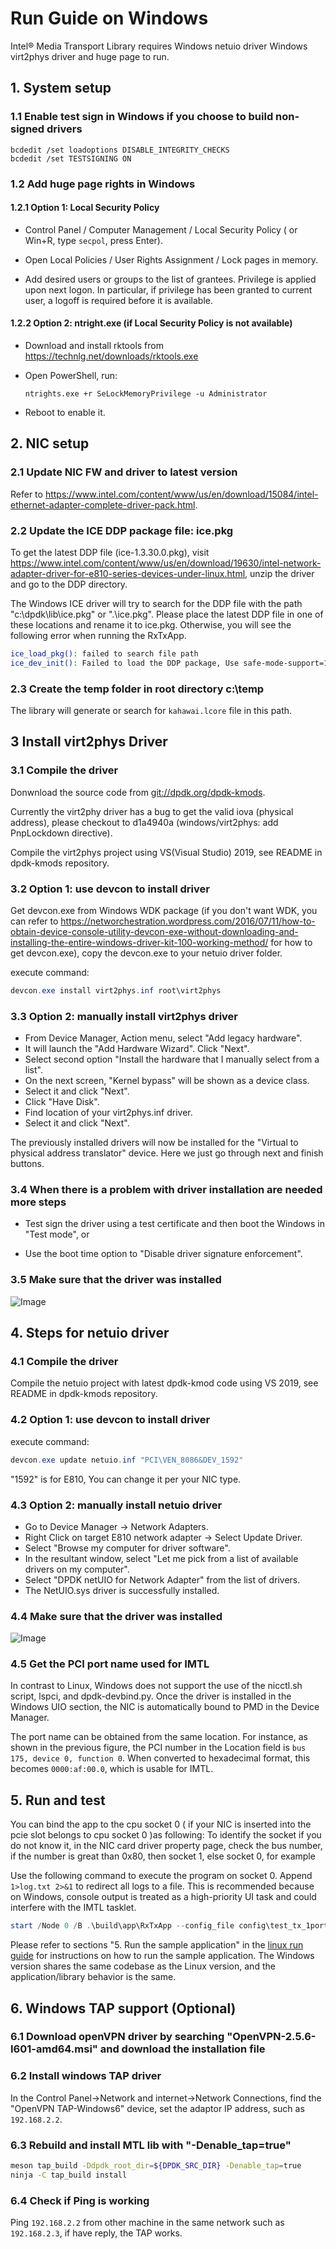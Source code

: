 # Run Guide on Windows

Intel® Media Transport Library requires Windows netuio driver Windows virt2phys driver and huge page to run.

## 1. System setup

### 1.1 Enable test sign in Windows if you choose to build non-signed drivers

```powersehll
bcdedit /set loadoptions DISABLE_INTEGRITY_CHECKS
bcdedit /set TESTSIGNING ON
```

### 1.2 Add huge page rights in Windows

#### 1.2.1  Option 1: Local Security Policy

* Control Panel / Computer Management / Local Security Policy (
or Win+R, type `secpol`, press Enter).

* Open Local Policies / User Rights Assignment / Lock pages in memory.

* Add desired users or groups to the list of grantees.
Privilege is applied upon next logon. In particular, if privilege has been granted to current user, a logoff is required before it is available.

#### 1.2.2  Option 2: ntright.exe (if Local Security Policy is not available)

* Download and install rktools from <https://technlg.net/downloads/rktools.exe>

* Open PowerShell, run:

    ```powersehll
    ntrights.exe +r SeLockMemoryPrivilege -u Administrator
    ```

* Reboot to enable it.

## 2. NIC setup

### 2.1 Update NIC FW and driver to latest version

Refer to <https://www.intel.com/content/www/us/en/download/15084/intel-ethernet-adapter-complete-driver-pack.html>.

### 2.2 Update the ICE DDP package file: ice.pkg

To get the latest DDP file (ice-1.3.30.0.pkg), visit <https://www.intel.com/content/www/us/en/download/19630/intel-network-adapter-driver-for-e810-series-devices-under-linux.html>, unzip the driver and go to the DDP directory.

The Windows ICE driver will try to search for the DDP file with the path "c:\dpdk\lib\ice.pkg" or ".\ice.pkg". Please place the latest DDP file in one of these locations and rename it to ice.pkg. Otherwise, you will see the following error when running the RxTxApp.

```bash
ice_load_pkg(): failed to search file path
ice_dev_init(): Failed to load the DDP package, Use safe-mode-support=1 to enter Safe Mode
```

### 2.3 Create the temp folder in root directory c:\temp

The library will generate or search for `kahawai.lcore` file in this path.

## 3 Install virt2phys Driver

### 3.1 Compile the driver

Donwnload the source code from <git://dpdk.org/dpdk-kmods>.

Currently the virt2phy driver has a bug to get the valid iova (physical address), please checkout to d1a4940a (windows/virt2phys: add PnpLockdown directive).

Compile the virt2phys project using VS(Visual Studio) 2019, see README in dpdk-kmods repository.

### 3.2 Option 1: use devcon to install driver

Get devcon.exe from Windows WDK package (if you don't want WDK, you can refer to <https://networchestration.wordpress.com/2016/07/11/how-to-obtain-device-console-utility-devcon-exe-without-downloading-and-installing-the-entire-windows-driver-kit-100-working-method/> for how to get devcon.exe), copy the devcon.exe to your netuio driver folder.

execute command:

```powershell
devcon.exe install virt2phys.inf root\virt2phys
```

### 3.3 Option 2: manually install virt2phys driver

* From Device Manager, Action menu, select "Add legacy hardware".
* It will launch the "Add Hardware Wizard". Click "Next".
* Select second option "Install the hardware that I manually select from a list".
* On the next screen, "Kernel bypass" will be shown as a device class.
* Select it and click "Next".
* Click "Have Disk".
* Find location of your virt2phys.inf driver.
* Select it and click "Next".

The previously installed drivers will now be installed for the "Virtual to physical address translator" device. Here we just go through next and finish buttons.

### 3.4 When there is a problem with driver installation are needed more steps

* Test sign the driver using a test certificate and then boot the Windows in "Test mode", or

* Use the boot time option to "Disable driver signature enforcement".

### 3.5 Make sure that the driver was installed

![Image](./png/virt2phy.png)

## 4. Steps for netuio driver

### 4.1 Compile the driver

Compile the netuio project with latest dpdk-kmod code using VS 2019, see README in dpdk-kmods repository.

### 4.2 Option 1: use devcon to install driver

execute command:

```powershell
devcon.exe update netuio.inf "PCI\VEN_8086&DEV_1592"
```

"1592" is for E810, You can change it per your NIC type.

### 4.3 Option 2: manually install netuio driver

* Go to Device Manager -> Network Adapters.
* Right Click on target E810 network adapter -> Select Update Driver.
* Select "Browse my computer for driver software".
* In the resultant window, select "Let me pick from a list of available drivers on my computer".
* Select "DPDK netUIO for Network Adapter" from the list of drivers.
* The NetUIO.sys driver is successfully installed.

### 4.4 Make sure that the driver was installed

![Image](./png/netuio.png)

### 4.5 Get the PCI port name used for IMTL

In contrast to Linux, Windows does not support the use of the nicctl.sh script, lspci, and dpdk-devbind.py. Once the driver is installed in the Windows UIO section, the NIC is automatically bound to PMD in the Device Manager.

The port name can be obtained from the same location. For instance, as shown in the previous figure, the PCI number in the Location field is `bus 175, device 0, function 0`. When converted to hexadecimal format, this becomes `0000:af:00.0`, which is usable for IMTL.

## 5. Run and test

You can bind the app to the cpu socket 0 ( if your NIC is inserted into the pcie slot belongs to cpu socket 0 )as following:
To identify the socket if you do not know it, in the NIC card driver property page, check the bus number, if the number is great than 0x80, then socket 1, else socket 0, for example

Use the following command to execute the program on socket 0. Append `1>log.txt 2>&1` to redirect all logs to a file. This is recommended because on Windows, console output is treated as a high-priority UI task and could interfere with the IMTL tasklet.

```powershell
start /Node 0 /B .\build\app\RxTxApp --config_file config\test_tx_1port_1v.json 1>log.txt 2>&1
```

Please refer to sections "5. Run the sample application" in the [linux run guide](run.md) for instructions on how to run the sample application. The Windows version shares the same codebase as the Linux version, and the application/library behavior is the same.

## 6. Windows TAP support (Optional)

### 6.1 Download openVPN driver by searching "OpenVPN-2.5.6-I601-amd64.msi" and download the installation file

### 6.2 Install windows TAP driver

In the Control Panel->Network and internet->Network Connections, find the "OpenVPN TAP-Windows6" device, set the adaptor IP address, such as `192.168.2.2`.

### 6.3 Rebuild and install MTL lib with "-Denable_tap=true"

```bash
meson tap_build -Ddpdk_root_dir=${DPDK_SRC_DIR} -Denable_tap=true
ninja -C tap_build install
```

### 6.4 Check if Ping is working

Ping `192.168.2.2` from other machine in the same network such as `192.168.2.3`, if have reply, the TAP works.
